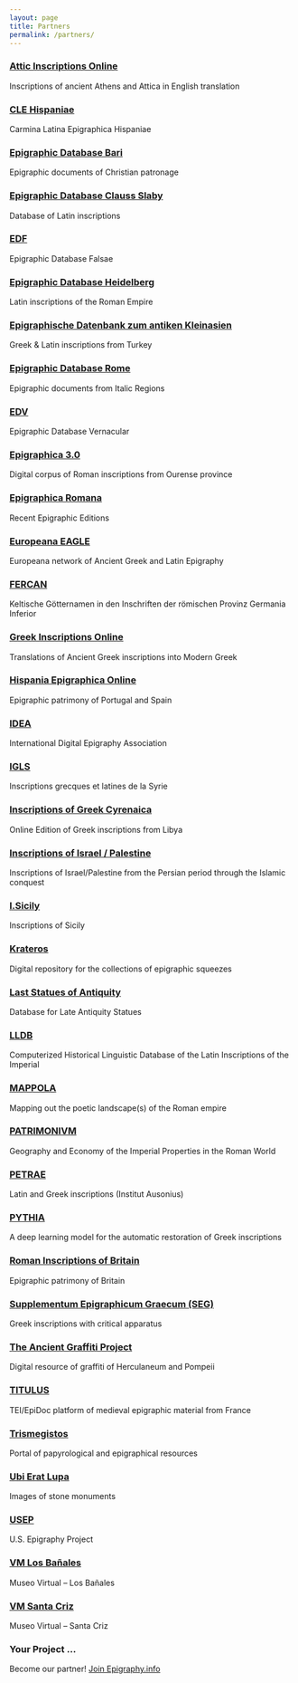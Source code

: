 ```yaml
---
layout: page
title: Partners
permalink: /partners/
---
```


### [Attic Inscriptions Online](https://www.atticinscriptions.com/)
Inscriptions of ancient Athens and Attica in English translation

### [CLE Hispaniae](http://cle.us.es/clehispaniae/index.jsf) 
Carmina Latina Epigraphica Hispaniae

### [Epigraphic Database Bari](https://www.edb.uniba.it/)
Epigraphic documents of Christian patronage 

### [Epigraphic Database Clauss Slaby](http://db.edcs.eu/epigr/epi.php?s_sprache=en) 
Database of Latin inscriptions

### [EDF](http://edf.unive.it/) 
Epigraphic Database Falsae

### [Epigraphic Database Heidelberg](http://edh-www.adw.uni-heidelberg.de) 
Latin inscriptions of the Roman Empire

### [Epigraphische Datenbank zum antiken Kleinasien](https://www.epigraphik.uni-hamburg.de) 
Greek & Latin inscriptions from Turkey

### [Epigraphic Database Rome](http://www.edr-edr.it/)
Epigraphic documents from Italic Regions

### [EDV](http://edvcorpus.com/wp) 
Epigraphic Database Vernacular

### [Epigraphica 3.0](http://www.epigraphica30.com/) 
Digital corpus of Roman inscriptions from Ourense province

### [Epigraphica Romana](http://www.epigraphica-romana.fr/) 
Recent Epigraphic Editions

### [Europeana EAGLE](https://www.eagle-network.eu) 
Europeana network of Ancient Greek and Latin Epigraphy

### [FERCAN](http://gams.uni-graz.at/context:fercan) 
Keltische Götternamen in den Inschriften der römischen Provinz Germania Inferior

### [Greek Inscriptions Online](http://www.greekinscriptions.com/) 
Translations of Ancient Greek inscriptions into Modern Greek

### [Hispania Epigraphica Online](http://eda-bea.es/) 
Epigraphic patrimony of Portugal and Spain

### [IDEA](https://www.eagle-network.eu/about/who-we-are/) 
International Digital Epigraphy Association

### [IGLS](https://igls.mom.fr/)
Inscriptions grecques et latines de la Syrie

### [Inscriptions of Greek Cyrenaica](https://igcyr.unibo.it/)
Online Edition of Greek inscriptions from Libya

### [Inscriptions of Israel / Palestine](http://cds.library.brown.edu/projects/Inscriptions/index.shtml)
Inscriptions of Israel/Palestine from the Persian period through the Islamic conquest 

### [I.Sicily](http://sicily.classics.ox.ac.uk/) 
Inscriptions of Sicily

### [Krateros](https://www.ias.edu/krateros) 
Digital repository for the collections of epigraphic squeezes

### [Last Statues of Antiquity](http://laststatues.classics.ox.ac.uk/) 
Database for Late Antiquity Statues

### [LLDB](http://lldb.elte.hu/) 
Computerized Historical Linguistic Database of the Latin Inscriptions of the Imperial

### [MAPPOLA](https://mappola.eu/)
Mapping out the poetic landscape(s) of the Roman empire 

### [PATRIMONIVM](http://patrimonium.huma-num.fr/) 
Geography and Economy of the Imperial Properties in the Roman World

### [PETRAE](http://petrae.huma-num.fr/fr/) 
Latin and Greek inscriptions (Institut Ausonius)

### [PYTHIA](https://github.com/sommerschield/ancient-text-restoration) 
A deep learning model for the automatic restoration of Greek inscriptions

### [Roman Inscriptions of Britain](https://romaninscriptionsofbritain.org/)
Epigraphic patrimony of Britain

### [Supplementum Epigraphicum Graecum (SEG)](http://referenceworks.brillonline.com/browse/supplementum-epigraphicum-graecum)
Greek inscriptions with critical apparatus

### [The Ancient Graffiti Project](http://ancientgraffiti.org/Graffiti/) 
Digital resource of graffiti of Herculaneum and Pompeii

### [TITULUS](http://titulus.huma-num.fr/) 
TEI/EpiDoc platform of medieval epigraphic material from France

### [Trismegistos](https://www.trismegistos.org/) 
Portal of papyrological and epigraphical resources

### [Ubi Erat Lupa](http://lupa.at/) 
Images of stone monuments

### [USEP](http://usepigraphy.brown.edu/) 
U.S. Epigraphy Project

### [VM Los Bañales](https://sketchfab.com/banalesmuseovirtual) 
Museo Virtual – Los Bañales

### [VM Santa Criz](https://sketchfab.com/santacrizmv)
Museo Virtual – Santa Criz

### Your Project ... 
Become our partner! [Join Epigraphy.info](mailto:info@epigraphy.info)
